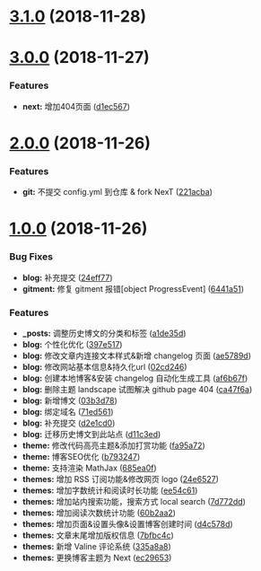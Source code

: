 # [3.1.0](https://github.com/seyvoue/seyvoue.github.io/compare/v3.0.0...v3.1.0) (2018-11-28)



# [3.0.0](https://github.com/seyvoue/seyvoue.github.io/compare/v2.0.0...v3.0.0) (2018-11-27)


### Features

* **next:** 增加404页面 ([d1ec567](https://github.com/seyvoue/seyvoue.github.io/commit/d1ec567))



# [2.0.0](https://github.com/seyvoue/seyvoue.github.io/compare/v1.0.0...v2.0.0) (2018-11-26)


### Features

* **git:** 不提交 config.yml 到仓库 & fork NexT ([221acba](https://github.com/seyvoue/seyvoue.github.io/commit/221acba))



# [1.0.0](https://github.com/seyvoue/seyvoue.github.io/compare/af6b67f...v1.0.0) (2018-11-26)


### Bug Fixes

* **blog:** 补充提交 ([24eff77](https://github.com/seyvoue/seyvoue.github.io/commit/24eff77))
* **gitment:** 修复 gitment 报错[object ProgressEvent] ([6441a51](https://github.com/seyvoue/seyvoue.github.io/commit/6441a51))


### Features

* **_posts:** 调整历史博文的分类和标签 ([a1de35d](https://github.com/seyvoue/seyvoue.github.io/commit/a1de35d))
* **blog:** 个性化优化 ([397e517](https://github.com/seyvoue/seyvoue.github.io/commit/397e517))
* **blog:** 修改文章内连接文本样式&新增 changelog 页面 ([ae5789d](https://github.com/seyvoue/seyvoue.github.io/commit/ae5789d))
* **blog:** 修改网站基本信息&持久化url ([02cd246](https://github.com/seyvoue/seyvoue.github.io/commit/02cd246))
* **blog:** 创建本地博客&安装 changelog 自动化生成工具 ([af6b67f](https://github.com/seyvoue/seyvoue.github.io/commit/af6b67f))
* **blog:** 删除主题 landscape 试图解决 github page 404 ([ca47f6a](https://github.com/seyvoue/seyvoue.github.io/commit/ca47f6a))
* **blog:** 新增博文 ([03b3d78](https://github.com/seyvoue/seyvoue.github.io/commit/03b3d78))
* **blog:** 绑定域名 ([71ed561](https://github.com/seyvoue/seyvoue.github.io/commit/71ed561))
* **blog:** 补充提交 ([d2e1cd0](https://github.com/seyvoue/seyvoue.github.io/commit/d2e1cd0))
* **blog:** 迁移历史博文到此站点 ([d11c3ed](https://github.com/seyvoue/seyvoue.github.io/commit/d11c3ed))
* **theme:** 修改代码高亮主题&添加打赏功能 ([fa95a72](https://github.com/seyvoue/seyvoue.github.io/commit/fa95a72))
* **theme:** 博客SEO优化 ([b793247](https://github.com/seyvoue/seyvoue.github.io/commit/b793247))
* **theme:** 支持渲染 MathJax ([685ea0f](https://github.com/seyvoue/seyvoue.github.io/commit/685ea0f))
* **themes:** 增加 RSS 订阅功能&修改网页 logo ([24e6527](https://github.com/seyvoue/seyvoue.github.io/commit/24e6527))
* **themes:** 增加字数统计和阅读时长功能 ([ee54c61](https://github.com/seyvoue/seyvoue.github.io/commit/ee54c61))
* **themes:** 增加站内搜索功能，搜索方式 local search ([7d772dd](https://github.com/seyvoue/seyvoue.github.io/commit/7d772dd))
* **themes:** 增加阅读次数统计功能 ([60b2aa2](https://github.com/seyvoue/seyvoue.github.io/commit/60b2aa2))
* **themes:** 增加页面&设置头像&设置博客创建时间 ([d4c578d](https://github.com/seyvoue/seyvoue.github.io/commit/d4c578d))
* **themes:** 文章末尾增加版权信息 ([7bfbc4c](https://github.com/seyvoue/seyvoue.github.io/commit/7bfbc4c))
* **themes:** 新增 Valine 评论系统 ([335a8a8](https://github.com/seyvoue/seyvoue.github.io/commit/335a8a8))
* **themes:** 更换博客主题为 Next ([ec29653](https://github.com/seyvoue/seyvoue.github.io/commit/ec29653))



